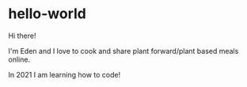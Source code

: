 # hello-world

Hi there!

I'm Eden and I love to cook and share plant forward/plant based meals online. 

In 2021 I am learning how to code!
